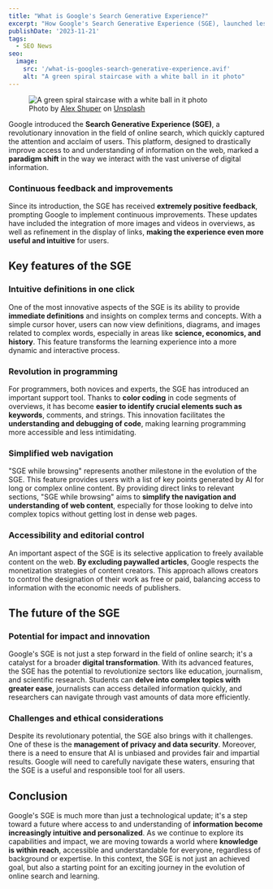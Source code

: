 ```yaml
---
title: "What is Google's Search Generative Experience?"
excerpt: "How Google's Search Generative Experience (SGE), launched less than three months ago, is already redefining the way we search online."
publishDate: '2023-11-21'
tags:
  - SEO News
seo:
  image:
    src: '/what-is-googles-search-generative-experience.avif'
    alt: "A green spiral staircase with a white ball in it photo"
---
```


<figure>
  <img id="cover-img" src="/what-is-googles-search-generative-experience.avif" alt="A green spiral staircase with a white ball in it photo">
  <figcaption>Photo by <a href="https://unsplash.com/@alexshuperart?utm_content=creditCopyText&amp;utm_medium=referral&amp;utm_source=unsplash">Alex Shuper</a> on <a href="https://unsplash.com/photos/a-picture-of-a-woman-with-a-dumbbell-in-her-hand-l2nJZnXxkx4?utm_content=creditCopyText&amp;utm_medium=referral&amp;utm_source=unsplash">Unsplash</a></figcaption>
</figure>

Google introduced the **Search Generative Experience (SGE)**, a revolutionary innovation in the field of online search, which quickly captured the attention and acclaim of users. This platform, designed to drastically improve access to and understanding of information on the web, marked a **paradigm shift** in the way we interact with the vast universe of digital information.

### Continuous feedback and improvements

Since its introduction, the SGE has received **extremely positive feedback**, prompting Google to implement continuous improvements. These updates have included the integration of more images and videos in overviews, as well as refinement in the display of links, **making the experience even more useful and intuitive** for users.

## Key features of the SGE

### Intuitive definitions in one click

One of the most innovative aspects of the SGE is its ability to provide **immediate definitions** and insights on complex terms and concepts. With a simple cursor hover, users can now view definitions, diagrams, and images related to complex words, especially in areas like **science, economics, and history**. This feature transforms the learning experience into a more dynamic and interactive process.

### Revolution in programming

For programmers, both novices and experts, the SGE has introduced an important support tool. Thanks to **color coding** in code segments of overviews, it has become **easier to identify crucial elements such as keywords**, comments, and strings. This innovation facilitates the **understanding and debugging of code**, making learning programming more accessible and less intimidating.

### Simplified web navigation

"SGE while browsing" represents another milestone in the evolution of the SGE. This feature provides users with a list of key points generated by AI for long or complex online content. By providing direct links to relevant sections, "SGE while browsing" aims to **simplify the navigation and understanding of web content**, especially for those looking to delve into complex topics without getting lost in dense web pages.

### Accessibility and editorial control

An important aspect of the SGE is its selective application to freely available content on the web. **By excluding paywalled articles**, Google respects the monetization strategies of content creators. This approach allows creators to control the designation of their work as free or paid, balancing access to information with the economic needs of publishers.

## The future of the SGE

### Potential for impact and innovation

Google's SGE is not just a step forward in the field of online search; it's a catalyst for a broader **digital transformation**. With its advanced features, the SGE has the potential to revolutionize sectors like education, journalism, and scientific research. Students can **delve into complex topics with greater ease**, journalists can access detailed information quickly, and researchers can navigate through vast amounts of data more efficiently.

### Challenges and ethical considerations

Despite its revolutionary potential, the SGE also brings with it challenges. One of these is the **management of privacy and data security**. Moreover, there is a need to ensure that AI is unbiased and provides fair and impartial results. Google will need to carefully navigate these waters, ensuring that the SGE is a useful and responsible tool for all users.

## Conclusion

Google's SGE is much more than just a technological update; it's a step toward a future where access to and understanding of **information become increasingly intuitive and personalized**. As we continue to explore its capabilities and impact, we are moving towards a world where **knowledge is within reach**, accessible and understandable for everyone, regardless of background or expertise. In this context, the SGE is not just an achieved goal, but also a starting point for an exciting journey in the evolution of online search and learning.
